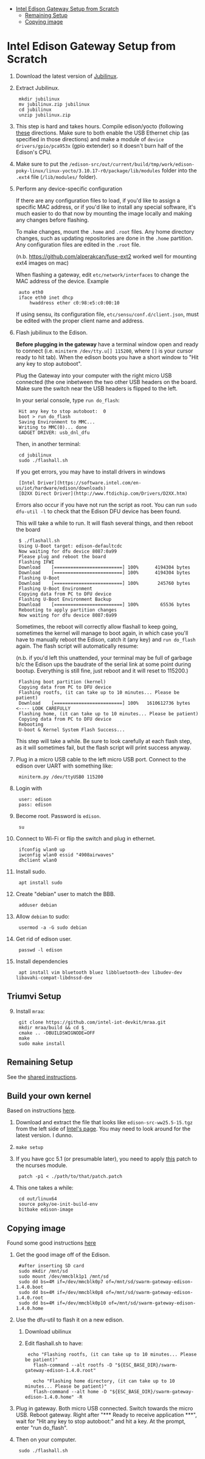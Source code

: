 <!-- START doctoc generated TOC please keep comment here to allow auto update -->
<!-- DON'T EDIT THIS SECTION, INSTEAD RE-RUN doctoc TO UPDATE -->


- [Intel Edison Gateway Setup from Scratch](#intel-edison-gateway-setup-from-scratch)
  - [Remaining Setup](#remaining-setup)
  - [Copying image](#copying-image)

<!-- END doctoc generated TOC please keep comment here to allow auto update -->

Intel Edison Gateway Setup from Scratch
=======================================

1. Download the latest version of [Jubilinux](http://www.robinkirkman.com/jubilinux/).

2. Extract Jubilinux.

        mkdir jubilinux
        mv jubilinux.zip jubilinux
        cd jubilinux
        unzip jubilinux.zip

3. This step is hard and takes hours. Compile edison/yocto
(following [these](https://github.com/LGSInnovations/Edison-Ethernet/blob/master/guides/customize-yocto-kernel.md)
directions. Make sure to both enable the USB Ethernet chip (as specified in those directions)
and make a module of `device drivers/gpio/pca953x` (gpio extender) so it doesn't
burn half of the Edison's CPU.

4. Make sure to put the `/edison-src/out/current/build/tmp/work/edison-poky-linux/linux-yocto/3.10.17-r0/package/lib/modules`
folder into the `.ext4` file (`/lib/modules/` folder).

3. Perform any device-specific configuration
 
	If there are any configuration files to load, if you'd like to assign a
	specific MAC address, or if you'd like to install any special software,
	it's much easier to do that now by mounting the image locally and making
	any changes before flashing.

	To make changes, mount the `.home` and `.root` files. Any home directory changes, such as
	updating repositories are done in the `.home` partition. Any configuration files are edited
	in the `.root` file.
	
	(n.b. https://github.com/alperakcan/fuse-ext2 worked well for mounting
	ext4 images on mac)
	
	When flashing a gateway, edit `etc/network/interfaces` to change the MAC address of the
	device. Example

		auto eth0
		iface eth0 inet dhcp
			hwaddress ether c0:98:e5:c0:00:10

	If using sensu, its configuration file, `etc/sensu/conf.d/client.json`, must be edited with
    	the proper client name and address.

3. Flash jubilinux to the Edison.

	**Before plugging in the gateway** have a terminal window open and ready to
	connect (i.e. `miniterm /dev/tty.u[] 115200`, where `[]` is your cursor ready
	to hit tab). When the edison boots you have a short window to "Hit any key to
	stop autoboot".

	Plug the Gateway into your computer with the right micro USB connected (the one
	inbetween the two other USB headers on the board. Make sure the switch near the
	USB headers is flipped to the left.

	In your serial console, type `run do_flash`:

		Hit any key to stop autoboot:  0
		boot > run do_flash
		Saving Environment to MMC...
		Writing to MMC(0)... done
		GADGET DRIVER: usb_dnl_dfu

	Then, in another terminal:

        cd jubilinux
        sudo ./flashall.sh

	If you get errors, you may have to install drivers in windows
	
		[Intel Driver](https://software.intel.com/en-us/iot/hardware/edison/downloads)
		[D2XX Direct Driver](http://www.ftdichip.com/Drivers/D2XX.htm)
		
	Errors also occur if you have not run the script as root. You can run `sudo dfu-util -l`
	to check that the Edison DFU device has been found.

	This will take a while to run. It will flash several things, and then reboot the board
	
		$ ./flashall.sh
		Using U-Boot target: edison-defaultcdc
		Now waiting for dfu device 8087:0a99
		Please plug and reboot the board
		Flashing IFWI
		Download	[=========================] 100%      4194304 bytes
		Download	[=========================] 100%      4194304 bytes
		Flashing U-Boot
		Download	[=========================] 100%       245760 bytes
		Flashing U-Boot Environment
		Copying data from PC to DFU device
		Flashing U-Boot Environment Backup
		Download	[=========================] 100%        65536 bytes
		Rebooting to apply partition changes
		Now waiting for dfu device 8087:0a99

	Sometimes, the reboot will correctly allow flashall to keep going, sometimes the
	kernel will manage to boot again, in which case you'll have to manually reboot
	the Edison, catch it (any key) and `run do_flash` again. The flash script will
	automatically resume:
	
	(n.b. if you'd left this unattended, your terminal may be full of garbage b/c
	the Edison ups the baudrate of the serial link at some point during bootup.
	Everything is still fine, just reboot and it will reset to 115200.)
	
		Flashing boot partition (kernel)
		Copying data from PC to DFU device
		Flashing rootfs, (it can take up to 10 minutes... Please be patient)
		Download	[=========================] 100%   1610612736 bytes   <---- LOOK CAREFULLY
		Flashing home, (it can take up to 10 minutes... Please be patient)
		Copying data from PC to DFU device
		Rebooting
		U-boot & Kernel System Flash Success...
	
	This step will take a while. Be sure to look carefully at each flash step, as
	it will sometimes fail, but the flash script will print success anyway.

4. Plug in a micro USB cable to the left micro USB port. Connect to
the edison over UART with something like:

        miniterm.py /dev/ttyUSB0 115200

4. Login with

        user: edison
        pass: edison

4. Become root. Password is `edison`.

        su

5. Connect to Wi-Fi or flip the switch and plug in ethernet.

        ifconfig wlan0 up
        iwconfig wlan0 essid "4908airwaves"
        dhclient wlan0
        

6. Install sudo.

        apt install sudo

7. Create "debian" user to match the BBB.

        adduser debian

7. Allow `debian` to sudo:

        usermod -a -G sudo debian

8. Get rid of edison user.

        passwd -l edison

8. Install dependencies

        apt install vim bluetooth bluez libbluetooth-dev libudev-dev libavahi-compat-libdnssd-dev


Triumvi Setup
-------------

9. Install `mraa`:

        git clone https://github.com/intel-iot-devkit/mraa.git
        mkdir mraa/build && cd $_
        cmake .. -DBUILDSWIGNODE=OFF
        make
        sudo make install

Remaining Setup
---------------

See the
[shared instructions](https://github.com/terraswarm/urban-heartbeat-kit/blob/master/docs/gateway-setup-scratch-common.md).




Build your own kernel
---------------------

Based on instructions [here](https://github.com/LGSInnovations/Edison-Ethernet/blob/master/guides/customize-yocto-kernel.md).

1. Download and extract the file that looks like `edison-src-ww25.5-15.tgz` from the left side of
[Intel's page](https://downloadcenter.intel.com/download/25028/Intel-Edison-Board-Software-Package).
You may need to look around for the latest version. I dunno.

2. `make setup`

4. If you have gcc 5.1 (or presumable later), you need to apply 
[this](https://github.com/cloudius-systems/osv/blob/07e2d9032dbb3f4f2b0d0133e0eccd5be05dd05d/modules/ncurses/ncurses-5.9-gcc-5.patch)
patch to the ncurses module.

        patch -p1 < ./path/to/that/patch.patch

3. This one takes a while:

        cd out/linux64
        source poky/oe-init-build-env
        bitbake edison-image



Copying image
-------------

Found some good instructions
[here](https://communities.intel.com/message/258584#258584)


1. Get the good image off of the Edison.

        #after inserting SD card
        sudo mkdir /mnt/sd
        sudo mount /dev/mmcblk1p1 /mnt/sd
        sudo dd bs=4M if=/dev/mmcblk0p7 of=/mnt/sd/swarm-gateway-edison-1.4.0.boot
        sudo dd bs=4M if=/dev/mmcblk0p8 of=/mnt/sd/swarm-gateway-edison-1.4.0.root
        sudo dd bs=4M if=/dev/mmcblk0p10 of=/mnt/sd/swarm-gateway-edison-1.4.0.home
        
2. Use the dfu-util to flash it on a new edison.

    1. Download ubilinux
    2. Edit flashall.sh to have:
    
            echo "Flashing rootfs, (it can take up to 10 minutes... Please be patient)"
	          flash-command --alt rootfs -D "${ESC_BASE_DIR}/swarm-gateway-edison-1.4.0.root"

	          echo "Flashing home directory, (it can take up to 10 minutes... Please be patient)"
	          flash-command --alt home -D "${ESC_BASE_DIR}/swarm-gateway-edison-1.4.0.home" -R

3. Plug in gateway. Both micro USB connected. Switch towards the micro USB.
Reboot gateway. Right after "*** Ready to receive application ***", wait for
"Hit any key to stop autoboot:" and hit a key. At the prompt, enter "run do_flash".

4. Then on your computer.

        sudo ./flashall.sh
